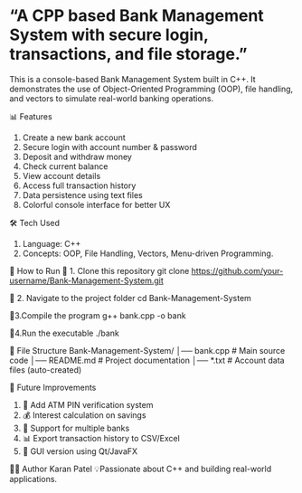 # “A CPP based Bank Management System with secure login, transactions, and file storage.”
This is a console-based Bank Management System built in C++. It demonstrates the use of Object-Oriented Programming (OOP), file handling, and vectors to simulate real-world banking operations.

📊 Features
1. Create a new bank account
2. Secure login with account number & password
3. Deposit and withdraw money
4. Check current balance
5. View account details
6. Access full transaction history
7. Data persistence using text files
8. Colorful console interface for better UX

🛠️ Tech Used
1. Language: C++
2.  Concepts: OOP, File Handling, Vectors, Menu-driven Programming.

🚀 How to Run
🔹 1. Clone this repository
   git clone https://github.com/your-username/Bank-Management-System.git

🔹 2. Navigate to the project folder
   cd Bank-Management-System

🔹3.Compile the program
  g++ bank.cpp -o bank
  
🔹4.Run the executable
  ./bank

📂 File Structure
Bank-Management-System/
│── bank.cpp          # Main source code
│── README.md         # Project documentation
│── *.txt             # Account data files (auto-created)

🔮 Future Improvements
1. 🔐 Add ATM PIN verification system
2. 💰 Interest calculation on savings
3. 🏦 Support for multiple banks
4. 📊 Export transaction history to CSV/Excel
5. 🎨 GUI version using Qt/JavaFX

👨‍💻 Author
Karan Patel
💡Passionate about C++ and building real-world applications.

